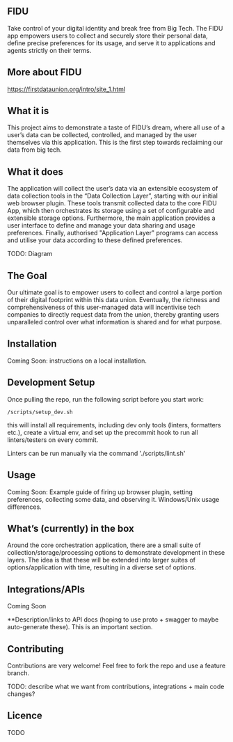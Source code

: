 ## FIDU

Take control of your digital identity and break free from Big Tech. The FIDU app empowers users to collect and securely store their personal data, define precise preferences for its usage, and serve it to applications and agents strictly on their terms.

## More about FIDU

https://firstdataunion.org/intro/site_1.html 

## What it is

This project aims to demonstrate a taste of FIDU’s dream, where all use of a user’s data can be collected, controlled, and managed by the user themselves via this application. This is the first step towards reclaiming our data from big tech. 

## What it does

The application will collect the user’s data via an extensible ecosystem of data collection tools in the “Data Collection Layer”, starting with our initial web browser plugin. These tools transmit collected data to the core FIDU App, which then orchestrates its storage using a set of configurable and extensible storage options. Furthermore, the main application provides a user interface to define and manage your data sharing and usage preferences. Finally, authorised "Application Layer" programs can access and utilise your data  according to these defined preferences. 

TODO: Diagram


## The Goal

Our ultimate goal is to empower users to collect and control a large portion of their digital footprint within this data union. Eventually, the richness and comprehensiveness of this user-managed data will incentivise tech companies to directly request data from the union, thereby granting users unparalleled control over what information is shared and for what purpose.

## Installation

Coming Soon: instructions on a local installation. 

## Development Setup

Once pulling the repo, run the following script before you start work:

`/scripts/setup_dev.sh`

this will install all requirements, including dev only tools (linters, formatters etc.), 
create a virtual env, and set up the precommit hook to run all linters/testers on every commit. 

Linters can be run manually via the command './scripts/lint.sh'

## Usage

Coming Soon: Example guide of firing up browser plugin, setting preferences, collecting some data, and observing it. Windows/Unix usage differences.  

## What’s (currently) in the box

Around the core orchestration application, there are a small suite of collection/storage/processing options to demonstrate development in these layers. The idea is that these will be extended into larger suites of options/application with time, resulting in a diverse set of options.

## Integrations/APIs

Coming Soon

**Description/links to API docs (hoping to use proto + swagger to maybe auto-generate these). This is an important section. 

## Contributing

Contributions are very welcome! Feel free to fork the repo and use a feature branch. 

TODO: describe what we want from contributions, integrations + main code changes?

## Licence

TODO
